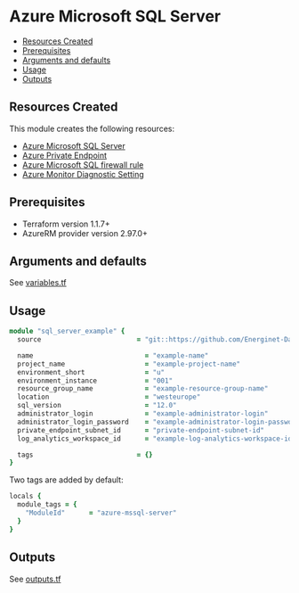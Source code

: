 # Azure Microsoft SQL Server

- [Resources Created](#resources-created)
- [Prerequisites](#prerequisites)
- [Arguments and defaults](#arguments-and-defaults)
- [Usage](#usage)
- [Outputs](#outputs)

## Resources Created

This module creates the following resources:

- [Azure Microsoft SQL Server](https://registry.terraform.io/providers/hashicorp/azurerm/latest/docs/data-sources/mssql_server)
- [Azure Private Endpoint](https://registry.terraform.io/providers/hashicorp/azurerm/latest/docs/resources/private_endpoint)
- [Azure Microsoft SQL firewall rule](https://registry.terraform.io/providers/hashicorp/azurerm/latest/docs/resources/mssql_firewall_rule)
- [Azure Monitor Diagnostic Setting](https://registry.terraform.io/providers/hashicorp/azurerm/latest/docs/resources/monitor_diagnostic_setting)

## Prerequisites

- Terraform version 1.1.7+
- AzureRM provider version 2.97.0+

## Arguments and defaults

See [variables.tf](./variables.tf)

## Usage

```ruby
module "sql_server_example" {
  source                        = "git::https://github.com/Energinet-DataHub/geh-terraform-modules.git//azure/mssql-server?ref=7.0.0"

  name                            = "example-name"
  project_name                    = "example-project-name"
  environment_short               = "u"
  environment_instance            = "001"
  resource_group_name             = "example-resource-group-name"
  location                        = "westeurope"
  sql_version                     = "12.0"
  administrator_login             = "example-administrator-login"
  administrator_login_password    = "example-administrator-login-password"
  private_endpoint_subnet_id      = "private-endpoint-subnet-id"
  log_analytics_workspace_id      = "example-log-analytics-workspace-id"

  tags                          = {}
}
```

Two tags are added by default:

```ruby
locals {
  module_tags = {
    "ModuleId"      = "azure-mssql-server"
  }
}
```

## Outputs

See [outputs.tf](./outputs.tf)
